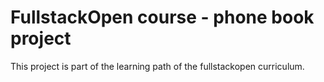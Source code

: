 # FullstackOpen course - phone book project

This project is part of the learning path of the fullstackopen curriculum.